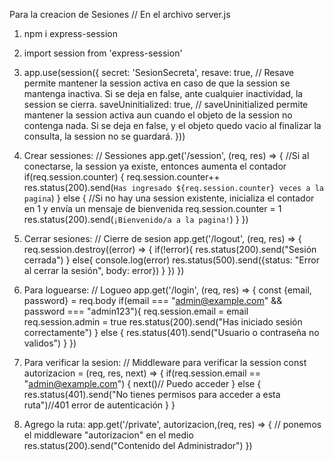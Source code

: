 Para la creacion de Sesiones
// En el archivo server.js

1) npm i express-session

2) import session from 'express-session'

3) app.use(session({
    secret: 'SesionSecreta',
    resave: true, // Resave permite mantener la session activa en caso de que la session se mantenga inactiva. Si se deja en false, ante cualquier inactividad, la session se cierra.
    saveUninitialized: true, // saveUninitialized permite mantener la session activa aun cuando el objeto de la session no contenga nada. Si se deja en false, y el objeto quedo vacio al finalizar la consulta, la session no se guardará.
}))

4) Crear sessiones:
    // Sessiones
app.get('/session', (req, res) => {
    //Si al conectarse, la session ya existe, entonces aumenta el contador
    if(req.session.counter) {
        req.session.counter++
        res.status(200).send(`Has ingresado ${req.session.counter} veces a la pagina`)
    } else {
        //Si no hay una session existente, inicializa el contador en 1 y envía un mensaje de bienvenida
        req.session.counter = 1
        res.status(200).send(`¡Bienvenido/a a la pagina!`)
    }
})

5) Cerrar sesiones:
    // Cierre de sesion
app.get('/logout', (req, res) => {
    req.session.destroy((error) => {
        if(!error){
            res.status(200).send("Sesión cerrada")
        }
        else{
            console.log(error)
            res.status(500).send({status: "Error al cerrar la sesión", body: error})
        }
    })
})

6) Para loguearse:
    // Logueo
app.get('/login', (req, res) => {
    const {email, password} = req.body
    if(email === "admin@example.com" && password === "admin123"){
        req.session.email = email
        req.session.admin = true
        res.status(200).send("Has iniciado sesión correctamente")
    } else {
        res.status(401).send("Usuario o contraseña no validos")
    }
}) 

7) Para verificar la sesion:
    // Middleware para verificar la session
const autorizacion = (req, res, next) => {
    if(req.session.email == "admin@example.com") {
        next()// Puedo acceder
    } else {
        res.status(401).send("No tienes permisos para acceder a esta ruta")//401 error de autenticación
    }
}

8) Agrego la ruta: 
    app.get('/private', autorizacion,(req, res) => { // ponemos el middleware "autorizacion" en el medio
    res.status(200).send("Contenido del Administrador")
})

